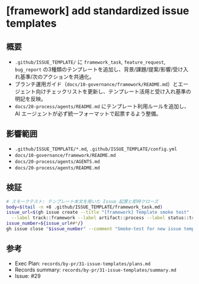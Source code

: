# [framework] add standardized issue templates

## 概要
- `.github/ISSUE_TEMPLATE/` に `framework_task`, `feature_request`, `bug_report` の3種類のテンプレートを追加し、背景/課題/提案/影響/受け入れ基準/次のアクションを共通化。
- ブランチ運用ガイド（`docs/10-governance/framework/README.md`）とエージェント向けチェックリストを更新し、テンプレート活用と受け入れ基準の明記を反映。
- `docs/20-process/agents/README.md` にテンプレート利用ルールを追加し、AI エージェントが必ず統一フォーマットで起票するよう整備。

## 影響範囲
- `.github/ISSUE_TEMPLATE/*.md`, `.github/ISSUE_TEMPLATE/config.yml`
- `docs/10-governance/framework/README.md`
- `docs/20-process/agents/AGENTS.md`
- `docs/20-process/agents/README.md`

## 検証
```bash
# スモークテスト: テンプレート本文を用いた Issue 起票と即時クローズ
body=$(tail -n +8 .github/ISSUE_TEMPLATE/framework_task.md)
issue_url=$(gh issue create --title "[framework] Template smoke test" --body "$body" \
  --label track::framework --label artifact::process --label status::triage --label impact::low)
issue_number=${issue_url##*/}
gh issue close "$issue_number" --comment "Smoke-test for new issue templates. Verified layout; closing immediately."
```

## 参考
- Exec Plan: `records/by-pr/31-issue-templates/plans.md`
- Records summary: `records/by-pr/31-issue-templates/summary.md`
- Issue: #29
